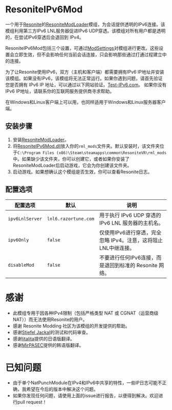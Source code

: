 # ResoniteIPv6Mod
一个用于[Resonite](https://resonite.com/)的[ResoniteModLoader](https://github.com/resonite-modding-group/ResoniteModLoader)模组，为会话提供透明的IPv6连接。该模组利用第三方IPv6 LNL服务器促进IPv6 UDP穿透。该模组对所有用户都是透明的，在尝试IPv6穿透后会退回到 IPv4。

ResoniteIPv6Mod包括三个设置，可通过[ModSettings](https://github.com/stiefeljackal/ResoniteModSettings)对模组进行更改。这些设置会立即生效，但不会影响任何当前会话连接，只会影响那些通过打通过程建立中的连接。

为了让Resonite使用IPv6，双方（主机和客户端）都需要拥有IPv6 IP地址并安装该模组。如果没有IPv6，该模组将无法正常运行。如果你遇到问题，请首先验证您是否拥有 IPv6 IP 地址，可以通过以下网站验证。[Test-IPv6.com](https://test-ipv6.com/)。 如果你没有IPv6 IP地址，请联系你的互联网服务提供商寻求帮助。

在Windows和Linux客户端上可以用，也同样适用于Windows和Linux服务器客户端。


## 安装步骤

1. 安装[ResoniteModLoader](https://github.com/resonite-modding-group/ResoniteModLoader/releases)。
1. 将[ResoniteIPv6Mod.dll](https://github.com/bontebok/ResoniteIPv6Mod/releases)放入你的`rml_mods`文件夹。默认安装时，该文件夹位于`C:\Program Files (x86)\Steam\steamapps\common\ResoniteVR\rml_mods`中。如果缺少该文件夹，你可以创建它，或者如果你安装了ResoniteModLoader后启动游戏，它会为你创建该文件夹。
1. 启动游戏。如果想确认这个模组是否生效，你可以查看Resonite日志。


## 配置选项

|配置选项        |默认                 |说明                                                                                                      |
|----------------|---------------------|----------------------------------------------------------------------------------------------------------|
|`ipv6LnlServer` |`lnl6.razortune.com` |用于执行 IPv6 UDP 穿透的 IPv6 LNL 服务器的主机名。                                                           |
|`ipv6Only`      |`false`              |仅使用IPv6进行穿透，完全忽略 IPv4。注意，这将阻止LNL中继连接。                                                 |
|`disableMod`    |`false`              |不要进行任何IPv6连接，而是退回到标准的 Resonite 网络。                                                        |


# 感谢

* 此模组专用于因各种IPv4限制（包括严格类型 NAT 或 CGNAT（运营商级 NAT））而无法使用Resonite的用户。
* 感谢 Resonite Modding 社区为该模组的开发提供的帮助。
* 感谢[Stiefel Jackal](https://github.com/stiefeljackal)的测试和代码审查。
* 感谢[litalita](https://github.com/litalita0)提供的日语版翻译。
* 感谢[MirPASEC](https://github.com/mirpasec)提供的韩语版翻译。


# 已知问题

* 由于单个NatPunchModule在IPv4和IPv6中共享的特性，一些IP日志可能不正确，我希望在今后的版本中解决这个问题。
* 如果你发现任何问题，请使用上面的issue进行报告，以便得到解决。欢迎进行pull request！
